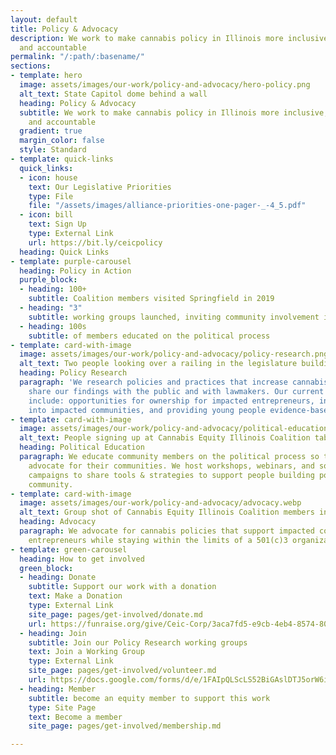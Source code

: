```yaml
---
layout: default
title: Policy & Advocacy
description: We work to make cannabis policy in Illinois more inclusive, transparent
  and accountable
permalink: "/:path/:basename/"
sections:
- template: hero
  image: assets/images/our-work/policy-and-advocacy/hero-policy.png
  alt_text: State Capitol dome behind a wall
  heading: Policy & Advocacy
  subtitle: We work to make cannabis policy in Illinois more inclusive, transparent
    and accountable
  gradient: true
  margin_color: false
  style: Standard
- template: quick-links
  quick_links:
  - icon: house
    text: Our Legislative Priorities
    type: File
    file: "/assets/images/alliance-priorities-one-pager-_-4_5.pdf"
  - icon: bill
    text: Sign Up
    type: External Link
    url: https://bit.ly/ceicpolicy
  heading: Quick Links
- template: purple-carousel
  heading: Policy in Action
  purple_block:
  - heading: 100+
    subtitle: Coalition members visited Springfield in 2019
  - heading: "3"
    subtitle: working groups launched, inviting community involvement in policy
  - heading: 100s
    subtitle: of members educated on the political process
- template: card-with-image
  image: assets/images/our-work/policy-and-advocacy/policy-research.png
  alt_text: Two people looking over a railing in the legislature building with a clipboard
  heading: Policy Research
  paragraph: 'We research policies and practices that increase cannabis equity and
    share our findings with the public and with lawmakers. Our current areas of research
    include: opportunities for ownership for impacted entrepreneurs, increasing investment
    into impacted communities, and providing young people evidence-based education.'
- template: card-with-image
  image: assets/images/our-work/policy-and-advocacy/political-education.webp
  alt_text: People signing up at Cannabis Equity Illinois Coalition table
  heading: Political Education
  paragraph: We educate community members on the political process so they can effectively
    advocate for their communities. We host workshops, webinars, and social media
    campaigns to share tools & strategies to support people building power in their
    community.
- template: card-with-image
  image: assets/images/our-work/policy-and-advocacy/advocacy.webp
  alt_text: Group shot of Cannabis Equity Illinois Coalition members in front of statue
  heading: Advocacy
  paragraph: We advocate for cannabis policies that support impacted communities and
    entrepreneurs while staying within the limits of a 501(c)3 organization
- template: green-carousel
  heading: How to get involved
  green_block:
  - heading: Donate
    subtitle: Support our work with a donation
    text: Make a Donation
    type: External Link
    site_page: pages/get-involved/donate.md
    url: https://funraise.org/give/Ceic-Corp/3aca7fd5-e9cb-4eb4-8574-807dbbb8bc93/
  - heading: Join
    subtitle: Join our Policy Research working groups
    text: Join a Working Group
    type: External Link
    site_page: pages/get-involved/volunteer.md
    url: https://docs.google.com/forms/d/e/1FAIpQLScLS52BiGAslDTJ5orW6i2JnMAIo4iHjdFWj_2iViKn3RwiVQ/viewform
  - heading: Member
    subtitle: become an equity member to support this work
    type: Site Page
    text: Become a member
    site_page: pages/get-involved/membership.md

---
```

